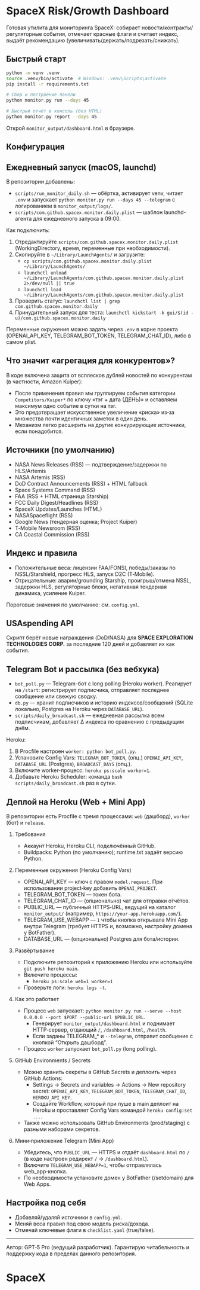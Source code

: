 # SpaceX Risk/Growth Dashboard

Готовая утилита для мониторинга SpaceX: собирает новости/контракты/регуляторные события, отмечает красные флаги и считает индекс, выдаёт рекомендацию (увеличивать/держать/подрезать/снижать).

## Быстрый старт
```bash
python -m venv .venv
source .venv/bin/activate  # Windows: .venv\Scripts\activate
pip install -r requirements.txt

# Сбор и построение панели
python monitor.py run --days 45

# Быстрый отчёт в консоль (без HTML)
python monitor.py report --days 45
```
Открой `monitor_output/dashboard.html` в браузере.

## Конфигурация

## Ежедневный запуск (macOS, launchd)

В репозитории добавлены:
- `scripts/run_monitor_daily.sh` — обёртка, активирует venv, читает `.env` и запускает `python monitor.py run --days 45 --telegram` с логированием в `monitor_output/logs/`.
- `scripts/com.github.spacex.monitor.daily.plist` — шаблон launchd-агента для ежедневного запуска в 09:00.

Как подключить:
1) Отредактируйте `scripts/com.github.spacex.monitor.daily.plist` (WorkingDirectory, время, переменные при необходимости).
2) Скопируйте в `~/Library/LaunchAgents/` и загрузите:
	- `cp scripts/com.github.spacex.monitor.daily.plist ~/Library/LaunchAgents/`
	- `launchctl unload ~/Library/LaunchAgents/com.github.spacex.monitor.daily.plist 2>/dev/null || true`
	- `launchctl load ~/Library/LaunchAgents/com.github.spacex.monitor.daily.plist`
3) Проверить статус: `launchctl list | grep com.github.spacex.monitor.daily`
4) Принудительный запуск для теста: `launchctl kickstart -k gui/$(id -u)/com.github.spacex.monitor.daily`

Переменные окружения можно задать через `.env` в корне проекта (OPENAI_API_KEY, TELEGRAM_BOT_TOKEN, TELEGRAM_CHAT_ID), либо в самом plist.

## Что значит «агрегация для конкурентов»?

В коде включена защита от всплесков дублей новостей по конкурентам (в частности, Amazon Kuiper):
- После применения правил мы группируем события категории `Competitors/Kuiper*` по ключу «тэг + дата (ДЕНЬ)» и оставляем максимум одно событие в сутки на тэг.
- Это предотвращает искусственное увеличение «риска» из‑за множества почти идентичных заметок в один день.
- Механизм легко расширить на другие конкурирующие источники, если понадобится.

## Источники (по умолчанию)
- NASA News Releases (RSS) — подтверждение/задержки по HLS/Artemis
- NASA Artemis (RSS)
- DoD Contract Announcements (RSS) + HTML fallback
- Space Systems Command (RSS)
- FAA (RSS + HTML страница Starship)
- FCC Daily Digest/Headlines (RSS)
- SpaceX Updates/Launches (HTML)
- NASASpaceflight (RSS)
- Google News (тендерная оценка; Project Kuiper)
- T‑Mobile Newsroom (RSS)
- CA Coastal Commission (RSS)

## Индекс и правила
- Положительные веса: лицензии FAA/FONSI, победы/заказы по NSSL/Starshield, прогресс HLS, запуск D2C (T‑Mobile).
- Отрицательные: аварии/grounding Starship, проигрыш/отмена NSSL, задержки HLS, регуляторные блоки, негативная тендерная динамика, усиление Kuiper.

Пороговые значения по умолчанию: см. `config.yml`.

## USAspending API
Скрипт берёт новые награждения (DoD/NASA) для **SPACE EXPLORATION TECHNOLOGIES CORP.** за последние 120 дней и добавляет их как события.

## Telegram Bot и рассылка (без вебхука)

- `bot_poll.py` — Telegram-бот с long polling (Heroku worker). Реагирует на `/start`: регистрирует подписчика, отправляет последнее сообщение или свежую сводку.
- `db.py` — хранит подписчиков и историю индексов/сообщений (SQLite локально, Postgres на Heroku через `DATABASE_URL`).
- `scripts/daily_broadcast.sh` — ежедневная рассылка всем подписчикам, добавляет Δ индекса по сравнению с предыдущим днём.

Heroku:
1) В Procfile настроен `worker: python bot_poll.py`.
2) Установите Config Vars: `TELEGRAM_BOT_TOKEN`, (опц.) `OPENAI_API_KEY`, `DATABASE_URL` (Postgres), `BROADCAST_DAYS` (опц.).
3) Включите worker-процесс: `heroku ps:scale worker=1`.
4) Добавьте Heroku Scheduler: команда `bash scripts/daily_broadcast.sh` раз в сутки.

## Деплой на Heroku (Web + Mini App)

В репозитории есть Procfile с тремя процессами: `web` (дашборд), `worker` (бот) и `release`.

1) Требования
	- Аккаунт Heroku, Heroku CLI, подключённый GitHub.
	- Buildpacks: Python (по умолчанию); runtime.txt задаёт версию Python.

2) Переменные окружения (Heroku Config Vars)
	- OPENAI_API_KEY — ключ с правом `model.request`. При использовании project‑key добавить `OPENAI_PROJECT`.
	- TELEGRAM_BOT_TOKEN — токен бота.
	- TELEGRAM_CHAT_ID — (опционально) чат для отправки отчётов.
	- PUBLIC_URL — публичный HTTPS‑URL, ведущий на каталог `monitor_output/` (например, `https://your-app.herokuapp.com/`).
	- TELEGRAM_USE_WEBAPP — `1` чтобы кнопка открывала Mini App внутри Telegram (требует HTTPS и, возможно, настройку домена у BotFather).
	- DATABASE_URL — (опционально) Postgres для бота/истории.

3) Развёртывание
	- Подключите репозиторий к приложению Heroku или используйте `git push heroku main`.
	- Включите процессы:
	  - `heroku ps:scale web=1 worker=1`
	- Проверьте логи: `heroku logs -t`.

4) Как это работает
	- Процесс `web` запускает: `python monitor.py run --serve --host 0.0.0.0 --port $PORT --public-url $PUBLIC_URL`.
	  - Генерирует `monitor_output/dashboard.html` и поднимает HTTP‑сервер, отдающий `/`, `/dashboard.html`, `/health`.
	  - Если заданы TELEGRAM_* и `--telegram`, отправит сообщение с кнопкой “Открыть дашборд”.
	- Процесс `worker` запускает `bot_poll.py` (long polling).

5) GitHub Environments / Secrets
	- Можно хранить секреты в GitHub Secrets и деплоить через GitHub Actions:
	  - Settings → Secrets and variables → Actions → New repository secret: `OPENAI_API_KEY`, `TELEGRAM_BOT_TOKEN`, `TELEGRAM_CHAT_ID`, `HEROKU_API_KEY`.
	  - Создайте Workflow, который при пуше в main деплоит на Heroku и проставляет Config Vars командой `heroku config:set ...`.
	- Также можно использовать GitHub Environments (prod/staging) с разными наборами секретов.

6) Мини‑приложение Telegram (Mini App)
	- Убедитесь, что `PUBLIC_URL` — HTTPS и отдаёт `dashboard.html` по `/` (в коде настроен редирект `/` → `/dashboard.html`).
	- Включите `TELEGRAM_USE_WEBAPP=1`, чтобы отправлялась web_app‑кнопка.
	- По необходимости установите домен у BotFather (/setdomain) для Web Apps.


## Настройка под себя
- Добавляй/удаляй источники в `config.yml`.
- Меняй веса правил под свою модель риска/дохода.
- Отмечай ключевые флаги в `checklist.yaml` (true/false).

---

Автор: GPT‑5 Pro (ведущий разработчик). Гарантирую читабельность и поддержку кода в пределах данного репозитория.
# SpaceX
